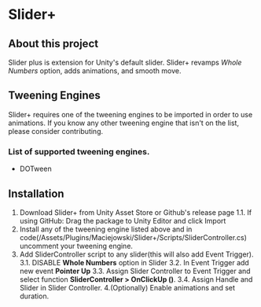 # Slider+


## About this project
Slider plus is extension for Unity's default slider. Slider+ revamps *Whole Numbers* option, adds animations, and smooth move.

## Tweening Engines
Slider+ requires one of the tweening engines to be imported in order to use animations. If you know any other tweening engine that isn't on the list, please consider contributing.

### List of supported tweening engines.
- DOTween


## Installation
1. Download Slider+ from Unity Asset Store or Github's release page
  1.1. If using GitHub: Drag the package to Unity Editor and click Import
2. Install any of the tweening engine listed above and in code(/Assets/Plugins/Maciejowski/Slider+/Scripts/SliderController.cs) uncomment your tweening engine.
3. Add SliderController script to any slider(this will also add Event Trigger).
  3.1. DISABLE **Whole Numbers** option in Slider
  3.2. In Event Trigger add new event **Pointer Up**
  3.3. Assign Slider Controller to Event Trigger and select function **SliderController > OnClickUp ()**.
  3.4. Assign Handle and Slider in Slider Controller.
4.(Optionally) Enable animations and set duration.
